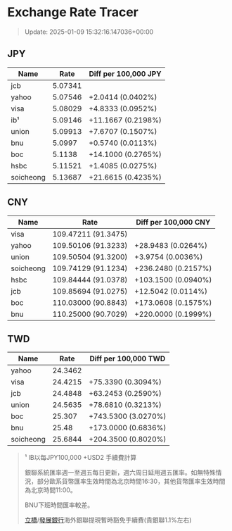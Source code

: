 # Exchange Rate Tracer

> Update: 2025-01-09 15:32:16.147036+00:00

## JPY

| Name      |    Rate | Diff per 100,000 JPY   |
|-----------|---------|------------------------|
| jcb       | 5.07341 |                        |
| yahoo     | 5.07546 | +2.0414 (0.0402%)      |
| visa      | 5.08029 | +4.8333 (0.0952%)      |
| ib¹       | 5.09146 | +11.1667 (0.2198%)     |
| union     | 5.09913 | +7.6707 (0.1507%)      |
| bnu       | 5.0997  | +0.5740 (0.0113%)      |
| boc       | 5.1138  | +14.1000 (0.2765%)     |
| hsbc      | 5.11521 | +1.4085 (0.0275%)      |
| soicheong | 5.13687 | +21.6615 (0.4235%)     |

## CNY

| Name      | Rate                | Diff per 100,000 CNY   |
|-----------|---------------------|------------------------|
| visa      | 109.47211	(91.3475) |                        |
| yahoo     | 109.50106	(91.3233) | +28.9483 (0.0264%)     |
| union     | 109.50504	(91.3200) | +3.9754 (0.0036%)      |
| soicheong | 109.74129	(91.1234) | +236.2480 (0.2157%)    |
| hsbc      | 109.84444	(91.0378) | +103.1500 (0.0940%)    |
| jcb       | 109.85694	(91.0275) | +12.5042 (0.0114%)     |
| boc       | 110.03000	(90.8843) | +173.0608 (0.1575%)    |
| bnu       | 110.25000	(90.7029) | +220.0000 (0.1999%)    |

## TWD

| Name      |    Rate | Diff per 100,000 TWD   |
|-----------|---------|------------------------|
| yahoo     | 24.3462 |                        |
| visa      | 24.4215 | +75.3390 (0.3094%)     |
| jcb       | 24.4848 | +63.2453 (0.2590%)     |
| union     | 24.5635 | +78.6810 (0.3213%)     |
| boc       | 25.307  | +743.5300 (3.0270%)    |
| bnu       | 25.48   | +173.0000 (0.6836%)    |
| soicheong | 25.6844 | +204.3500 (0.8020%)    |


> ¹ IB以每JPY100,000 +USD2 手續費計算
>
> 銀聯系統匯率週一至週五每日更新，週六周日延用週五匯率。如無特殊情況，部分歐系貨幣匯率生效時間為北京時間16:30，其他貨幣匯率生效時間為北京時間11:00。
>
> BNU下班時間匯率較差。
>
> [立橋](https://www.wlbank.com.mo/uploads/ueditor/file/20181211/1544536513900230.pdf)/[發展銀行](https://www.mdb.com.mo/Service_Charges_20230728.pdf)海外銀聯提現暫時豁免手續費(貴銀聯1.1%左右)

